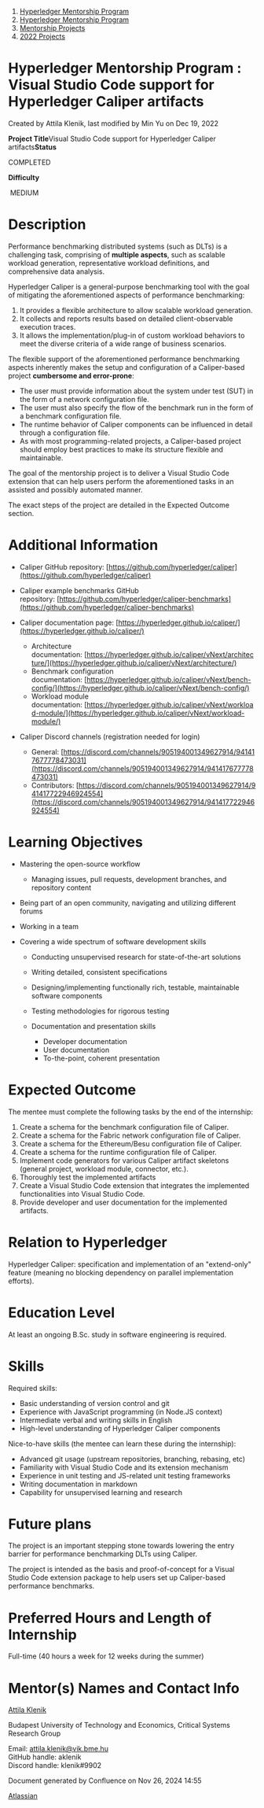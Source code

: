 1. [Hyperledger Mentorship Program](index.html)
2. [Hyperledger Mentorship Program](Hyperledger-Mentorship-Program_21954571.html)
3. [Mentorship Projects](Mentorship-Projects_21954604.html)
4. [2022 Projects](2022-Projects_21954800.html)

# Hyperledger Mentorship Program : Visual Studio Code support for Hyperledger Caliper artifacts

Created by Attila Klenik, last modified by Min Yu on Dec 19, 2022

**Project Title**Visual Studio Code support for Hyperledger Caliper artifacts**Status**

COMPLETED

**Difficulty**

 MEDIUM   

# Description

Performance benchmarking distributed systems (such as DLTs) is a challenging task, comprising of **multiple aspects**, such as scalable workload generation, representative workload definitions, and comprehensive data analysis.

Hyperledger Caliper is a general-purpose benchmarking tool with the goal of mitigating the aforementioned aspects of performance benchmarking:

1. It provides a flexible architecture to allow scalable workload generation.
2. It collects and reports results based on detailed client-observable execution traces.
3. It allows the implementation/plug-in of custom workload behaviors to meet the diverse criteria of a wide range of business scenarios.

The flexible support of the aforementioned performance benchmarking aspects inherently makes the setup and configuration of a Caliper-based project **cumbersome and error-prone**:

- The user must provide information about the system under test (SUT) in the form of a network configuration file.
- The user must also specify the flow of the benchmark run in the form of a benchmark configuration file.
- The runtime behavior of Caliper components can be influenced in detail through a configuration file.
- As with most programming-related projects, a Caliper-based project should employ best practices to make its structure flexible and maintainable.

The goal of the mentorship project is to deliver a Visual Studio Code extension that can help users perform the aforementioned tasks in an assisted and possibly automated manner.

The exact steps of the project are detailed in the Expected Outcome section.

# Additional Information

- Caliper GitHub repository: [https://github.com/hyperledger/caliper](https://github.com/hyperledger/caliper)
- Caliper example benchmarks GitHub repository: [https://github.com/hyperledger/caliper-benchmarks](https://github.com/hyperledger/caliper-benchmarks)
- Caliper documentation page: [https://hyperledger.github.io/caliper/](https://hyperledger.github.io/caliper/)
  
  - Architecture documentation: [https://hyperledger.github.io/caliper/vNext/architecture/](https://hyperledger.github.io/caliper/vNext/architecture/)
  - Benchmark configuration documentation: [https://hyperledger.github.io/caliper/vNext/bench-config/](https://hyperledger.github.io/caliper/vNext/bench-config/)
  - Workload module documentation: [https://hyperledger.github.io/caliper/vNext/workload-module/](https://hyperledger.github.io/caliper/vNext/workload-module/)
- Caliper Discord channels (registration needed for login)
  
  - General: [https://discord.com/channels/905194001349627914/941417677778473031](https://discord.com/channels/905194001349627914/941417677778473031)
  - Contributors: [https://discord.com/channels/905194001349627914/941417722946924554](https://discord.com/channels/905194001349627914/941417722946924554)

# Learning Objectives

- Mastering the open-source workflow
  
  - Managing issues, pull requests, development branches, and repository content
- Being part of an open community, navigating and utilizing different forums
- Working in a team
- Covering a wide spectrum of software development skills
  
  - Conducting unsupervised research for state-of-the-art solutions
  - Writing detailed, consistent specifications
  - Designing/implementing functionally rich, testable, maintainable software components
  - Testing methodologies for rigorous testing
  - Documentation and presentation skills
    
    - Developer documentation
    - User documentation
    - To-the-point, coherent presentation

# Expected Outcome

The mentee must complete the following tasks by the end of the internship:

1. Create a schema for the benchmark configuration file of Caliper.
2. Create a schema for the Fabric network configuration file of Caliper.
3. Create a schema for the Ethereum/Besu configuration file of Caliper.
4. Create a schema for the runtime configuration file of Caliper.
5. Implement code generators for various Caliper artifact skeletons (general project, workload module, connector, etc.).
6. Thoroughly test the implemented artifacts
7. Create a Visual Studio Code extension that integrates the implemented functionalities into Visual Studio Code.
8. Provide developer and user documentation for the implemented artifacts.

# Relation to Hyperledger

Hyperledger Caliper: specification and implementation of an "extend-only" feature (meaning no blocking dependency on parallel implementation efforts).

# Education Level

At least an ongoing B.Sc. study in software engineering is required.

# Skills

Required skills:

- Basic understanding of version control and git
- Experience with JavaScript programming (in Node.JS context)
- Intermediate verbal and writing skills in English
- High-level understanding of Hyperledger Caliper components

Nice-to-have skills (the mentee can learn these during the internship):

- Advanced git usage (upstream repositories, branching, rebasing, etc)
- Familiarity with Visual Studio Code and its extension mechanism
- Experience in unit testing and JS-related unit testing frameworks
- Writing documentation in markdown
- Capability for unsupervised learning and research

# Future plans

The project is an important stepping stone towards lowering the entry barrier for performance benchmarking DLTs using Caliper.

The project is intended as the basis and proof-of-concept for a Visual Studio Code extension package to help users set up Caliper-based performance benchmarks.

# Preferred Hours and Length of Internship

Full-time (40 hours a week for 12 weeks during the summer)

# Mentor(s) Names and Contact Info

[Attila Klenik](https://lf-hyperledger.atlassian.net/wiki/people/712020:4b6a8d7d-e65a-471e-a60d-e945d09147e2?ref=confluence)

Budapest University of Technology and Economics, Critical Systems Research Group

Email: [attila.klenik@vik.bme.hu](mailto:attila.klenik@vik.bme.hu)  
GitHub handle: aklenik  
Discord handle: klenik#9902

Document generated by Confluence on Nov 26, 2024 14:55

[Atlassian](http://www.atlassian.com/)

